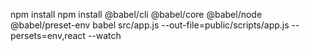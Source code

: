npm install npm install @babel/cli @babel/core @babel/node @babel/preset-env
babel src/app.js --out-file=public/scripts/app.js --persets=env,react --watch
